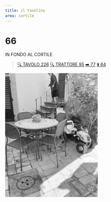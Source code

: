 ```yaml
---
title: il tavolino
area: cortile
---
```

# 66
IN FONDO AL CORTILE

> [🔍 TAVOLO 226](226-cortile-tavolo_gancio-OGGETTO.md)
> [🔍 TRATTORE 95](95-cortile-trattore.md)
> [➡️ 77](77-cortile-scivolo.md)
> [⬇️ 64](64-cortile.md) 

![foto_40](../_assets/preview/foto_40.jpg)